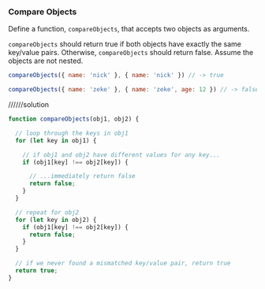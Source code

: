 ### Compare Objects

Define a function, `compareObjects`, that accepts two objects as arguments.

`compareObjects` should return true if both objects have exactly the same
key/value pairs. Otherwise, `compareObjects` should return false. Assume the
objects are not nested.

```javascript
compareObjects({ name: 'nick' }, { name: 'nick' }) // -> true

compareObjects({ name: 'zeke' }, { name: 'zeke', age: 12 }) // -> false
```
//////solution
```js
function compareObjects(obj1, obj2) {

  // loop through the keys in obj1
  for (let key in obj1) {

    // if obj1 and obj2 have different values for any key...
    if (obj1[key] !== obj2[key]) {

      // ...immediately return false
      return false;
    }
  }

  // repeat for obj2
  for (let key in obj2) {
    if (obj1[key] !== obj2[key]) {
      return false;
    }
  }

  // if we never found a mismatched key/value pair, return true
  return true;
}